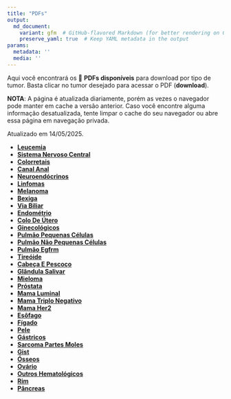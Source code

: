 ```yaml
---
title: "PDFs"
output: 
  md_document:
    variant: gfm  # GitHub-flavored Markdown (for better rendering on GitHub)
    preserve_yaml: true  # Keep YAML metadata in the output
params:
  metadata: ''
  media: ''
---
```


<script async src="https://scripts.simpleanalyticscdn.com/latest.js"></script>

Aqui você encontrará os 📝 **PDFs disponíveis** para download por tipo
de tumor. Basta clicar no tumor desejado para acessar o PDF
(**download**).

**NOTA**: A página é atualizada diariamente, porém as vezes o navegador
pode manter em cache a versão anterior. Caso você encontre alguma
informação desatualizada, tente limpar o cache do seu navegador ou abre
essa página em navegação privada.

Atualizado em 14/05/2025.

- [**Leucemia**](https://coeoralmeds-e768.restdb.io/media/68242939f63b8048001b01dc?download=true)
- [**Sistema Nervoso
  Central**](https://coeoralmeds-e768.restdb.io/media/6824293af63b8048001b01df?download=true)
- [**Colorretais**](https://coeoralmeds-e768.restdb.io/media/6824293df63b8048001b01e4?download=true)
- [**Canal
  Anal**](https://coeoralmeds-e768.restdb.io/media/6824293ef63b8048001b01e6?download=true)
- [**Neuroendócrinos**](https://coeoralmeds-e768.restdb.io/media/6824293ff63b8048001b01e8?download=true)
- [**Linfomas**](https://coeoralmeds-e768.restdb.io/media/68242941f63b8048001b01ea?download=true)
- [**Melanoma**](https://coeoralmeds-e768.restdb.io/media/68242942f63b8048001b01ec?download=true)
- [**Bexiga**](https://coeoralmeds-e768.restdb.io/media/68242944f63b8048001b01ee?download=true)
- [**Via
  Biliar**](https://coeoralmeds-e768.restdb.io/media/68242945f63b8048001b01f0?download=true)
- [**Endométrio**](https://coeoralmeds-e768.restdb.io/media/68242946f63b8048001b01f2?download=true)
- [**Colo De
  Útero**](https://coeoralmeds-e768.restdb.io/media/68242948f63b8048001b01f4?download=true)
- [**Ginecológicos**](https://coeoralmeds-e768.restdb.io/media/68242949f63b8048001b01f6?download=true)
- [**Pulmão Pequenas
  Células**](https://coeoralmeds-e768.restdb.io/media/6824294bf63b8048001b01f8?download=true)
- [**Pulmão Não Pequenas
  Células**](https://coeoralmeds-e768.restdb.io/media/6824294cf63b8048001b01fa?download=true)
- [**Pulmão
  Egfrm**](https://coeoralmeds-e768.restdb.io/media/6824294ef63b8048001b01fc?download=true)
- [**Tireóide**](https://coeoralmeds-e768.restdb.io/media/68242951f63b8048001b0200?download=true)
- [**Cabeça E
  Pescoço**](https://coeoralmeds-e768.restdb.io/media/68242952f63b8048001b0202?download=true)
- [**Glândula
  Salivar**](https://coeoralmeds-e768.restdb.io/media/68242954f63b8048001b0204?download=true)
- [**Mieloma**](https://coeoralmeds-e768.restdb.io/media/68242955f63b8048001b0206?download=true)
- [**Próstata**](https://coeoralmeds-e768.restdb.io/media/68242956f63b8048001b0208?download=true)
- [**Mama
  Luminal**](https://coeoralmeds-e768.restdb.io/media/68242959f63b8048001b020c?download=true)
- [**Mama Triplo
  Negativo**](https://coeoralmeds-e768.restdb.io/media/6824295af63b8048001b020e?download=true)
- [**Mama
  Her2**](https://coeoralmeds-e768.restdb.io/media/6824295cf63b8048001b0210?download=true)
- [**Esôfago**](https://coeoralmeds-e768.restdb.io/media/6824295df63b8048001b0212?download=true)
- [**Fígado**](https://coeoralmeds-e768.restdb.io/media/6824295ff63b8048001b0214?download=true)
- [**Pele**](https://coeoralmeds-e768.restdb.io/media/68242960f63b8048001b0216?download=true)
- [**Gástricos**](https://coeoralmeds-e768.restdb.io/media/68242961f63b8048001b0218?download=true)
- [**Sarcoma Partes
  Moles**](https://coeoralmeds-e768.restdb.io/media/68242963f63b8048001b021a?download=true)
- [**Gist**](https://coeoralmeds-e768.restdb.io/media/68242964f63b8048001b021c?download=true)
- [**Ósseos**](https://coeoralmeds-e768.restdb.io/media/68242966f63b8048001b021e?download=true)
- [**Ovário**](https://coeoralmeds-e768.restdb.io/media/68242967f63b8048001b0220?download=true)
- [**Outros
  Hematológicos**](https://coeoralmeds-e768.restdb.io/media/68242968f63b8048001b0225?download=true)
- [**Rim**](https://coeoralmeds-e768.restdb.io/media/6824296af63b8048001b0227?download=true)
- [**Pâncreas**](https://coeoralmeds-e768.restdb.io/media/6824296bf63b8048001b0229?download=true)
